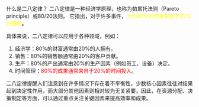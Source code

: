 什么是二八定律？
二八定律是一种经济学原理，也称为帕累托法则（Pareto principle）或80/20法则。
它指出，对于许多事件，<font color="#ffff00">大约80%的结果来自于20%的原因</font>。

具体来说，二八定律可以应用于各种领域，例如：

1. 经济学：80%的财富通常由20%的人拥有。
2. 销售：80%的销售额通常由20%的客户贡献。
3. 生产：80%的产出通常由20%的生产因素（例如员工、设备）决定。
4. 时间管理：<font color="#ff0000">80%的成果通常来自于20%的时间投入</font>。

二八定律提醒人们注意到在许多情况下存在着不平衡性，少数核心因素往往对结果起到决定性作用，而大部分其他因素则相对较为无关紧要。因此，在资源分配、决策制定等方面，可以通过重点关注关键因素来提高效率和成果。